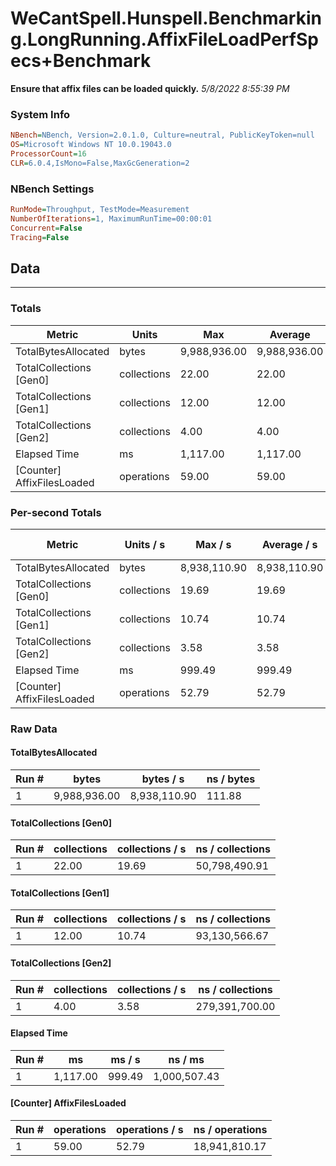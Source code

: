 ﻿# WeCantSpell.Hunspell.Benchmarking.LongRunning.AffixFileLoadPerfSpecs+Benchmark
__Ensure that affix files can be loaded quickly.__
_5/8/2022 8:55:39 PM_
### System Info
```ini
NBench=NBench, Version=2.0.1.0, Culture=neutral, PublicKeyToken=null
OS=Microsoft Windows NT 10.0.19043.0
ProcessorCount=16
CLR=6.0.4,IsMono=False,MaxGcGeneration=2
```

### NBench Settings
```ini
RunMode=Throughput, TestMode=Measurement
NumberOfIterations=1, MaximumRunTime=00:00:01
Concurrent=False
Tracing=False
```

## Data
-------------------

### Totals
|          Metric |           Units |             Max |         Average |             Min |          StdDev |
|---------------- |---------------- |---------------- |---------------- |---------------- |---------------- |
|TotalBytesAllocated |           bytes |    9,988,936.00 |    9,988,936.00 |    9,988,936.00 |            0.00 |
|TotalCollections [Gen0] |     collections |           22.00 |           22.00 |           22.00 |            0.00 |
|TotalCollections [Gen1] |     collections |           12.00 |           12.00 |           12.00 |            0.00 |
|TotalCollections [Gen2] |     collections |            4.00 |            4.00 |            4.00 |            0.00 |
|    Elapsed Time |              ms |        1,117.00 |        1,117.00 |        1,117.00 |            0.00 |
|[Counter] AffixFilesLoaded |      operations |           59.00 |           59.00 |           59.00 |            0.00 |

### Per-second Totals
|          Metric |       Units / s |         Max / s |     Average / s |         Min / s |      StdDev / s |
|---------------- |---------------- |---------------- |---------------- |---------------- |---------------- |
|TotalBytesAllocated |           bytes |    8,938,110.90 |    8,938,110.90 |    8,938,110.90 |            0.00 |
|TotalCollections [Gen0] |     collections |           19.69 |           19.69 |           19.69 |            0.00 |
|TotalCollections [Gen1] |     collections |           10.74 |           10.74 |           10.74 |            0.00 |
|TotalCollections [Gen2] |     collections |            3.58 |            3.58 |            3.58 |            0.00 |
|    Elapsed Time |              ms |          999.49 |          999.49 |          999.49 |            0.00 |
|[Counter] AffixFilesLoaded |      operations |           52.79 |           52.79 |           52.79 |            0.00 |

### Raw Data
#### TotalBytesAllocated
|           Run # |           bytes |       bytes / s |      ns / bytes |
|---------------- |---------------- |---------------- |---------------- |
|               1 |    9,988,936.00 |    8,938,110.90 |          111.88 |

#### TotalCollections [Gen0]
|           Run # |     collections | collections / s |ns / collections |
|---------------- |---------------- |---------------- |---------------- |
|               1 |           22.00 |           19.69 |   50,798,490.91 |

#### TotalCollections [Gen1]
|           Run # |     collections | collections / s |ns / collections |
|---------------- |---------------- |---------------- |---------------- |
|               1 |           12.00 |           10.74 |   93,130,566.67 |

#### TotalCollections [Gen2]
|           Run # |     collections | collections / s |ns / collections |
|---------------- |---------------- |---------------- |---------------- |
|               1 |            4.00 |            3.58 |  279,391,700.00 |

#### Elapsed Time
|           Run # |              ms |          ms / s |         ns / ms |
|---------------- |---------------- |---------------- |---------------- |
|               1 |        1,117.00 |          999.49 |    1,000,507.43 |

#### [Counter] AffixFilesLoaded
|           Run # |      operations |  operations / s | ns / operations |
|---------------- |---------------- |---------------- |---------------- |
|               1 |           59.00 |           52.79 |   18,941,810.17 |


